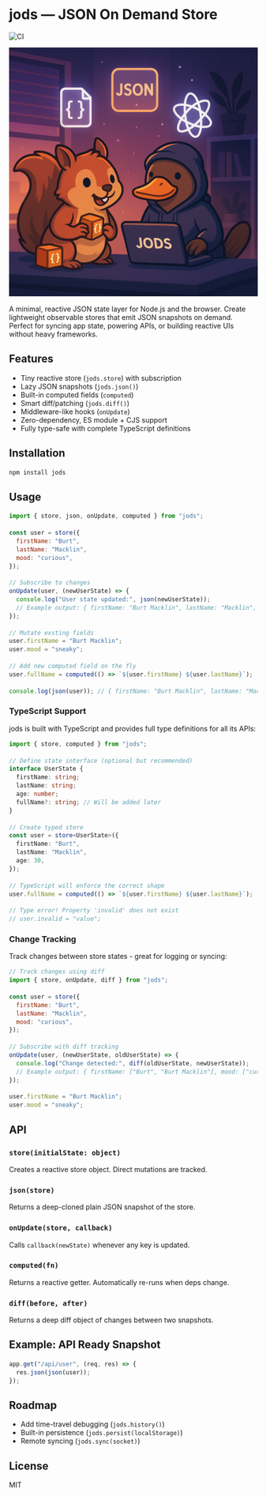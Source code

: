 # jods — JSON On Demand Store

![CI](https://github.com/clamstew/jods/workflows/CI/badge.svg)

![jods](https://raw.githubusercontent.com/clamstew/jods/main/assets/headline_repo_readme_image.png)

A minimal, reactive JSON state layer for Node.js and the browser. Create lightweight observable stores that emit JSON snapshots on demand.
Perfect for syncing app state, powering APIs, or building reactive UIs without heavy frameworks.

## Features

- Tiny reactive store (`jods.store`) with subscription
- Lazy JSON snapshots (`jods.json()`)
- Built-in computed fields (`computed`)
- Smart diff/patching (`jods.diff()`)
- Middleware-like hooks (`onUpdate`)
- Zero-dependency, ES module + CJS support
- Fully type-safe with complete TypeScript definitions

## Installation

```bash
npm install jods
```

## Usage

```js
import { store, json, onUpdate, computed } from "jods";

const user = store({
  firstName: "Burt",
  lastName: "Macklin",
  mood: "curious",
});

// Subscribe to changes
onUpdate(user, (newUserState) => {
  console.log("User state updated:", json(newUserState));
  // Example output: { firstName: "Burt Macklin", lastName: "Macklin", mood: "sneaky", fullName: "Burt Macklin Macklin" }
});

// Mutate exsting fields
user.firstName = "Burt Macklin";
user.mood = "sneaky";

// Add new computed field on the fly
user.fullName = computed(() => `${user.firstName} ${user.lastName}`);

console.log(json(user)); // { firstName: "Burt Macklin", lastName: "Macklin", mood: "sneaky", fullName: "Burt Macklin Macklin" }
```

### TypeScript Support

jods is built with TypeScript and provides full type definitions for all its APIs:

```ts
import { store, computed } from "jods";

// Define state interface (optional but recommended)
interface UserState {
  firstName: string;
  lastName: string;
  age: number;
  fullName?: string; // Will be added later
}

// Create typed store
const user = store<UserState>({
  firstName: "Burt",
  lastName: "Macklin",
  age: 30,
});

// TypeScript will enforce the correct shape
user.fullName = computed(() => `${user.firstName} ${user.lastName}`);

// Type error! Property 'invalid' does not exist
// user.invalid = "value";
```

### Change Tracking

Track changes between store states - great for logging or syncing:

```js
// Track changes using diff
import { store, onUpdate, diff } from "jods";

const user = store({
  firstName: "Burt",
  lastName: "Macklin",
  mood: "curious",
});

// Subscribe with diff tracking
onUpdate(user, (newUserState, oldUserState) => {
  console.log("Change detected:", diff(oldUserState, newUserState));
  // Example output: { firstName: ["Burt", "Burt Macklin"], mood: ["curious", "sneaky"] }
});

user.firstName = "Burt Macklin";
user.mood = "sneaky";
```

## API

### `store(initialState: object)`

Creates a reactive store object. Direct mutations are tracked.

### `json(store)`

Returns a deep-cloned plain JSON snapshot of the store.

### `onUpdate(store, callback)`

Calls `callback(newState)` whenever any key is updated.

### `computed(fn)`

Returns a reactive getter. Automatically re-runs when deps change.

### `diff(before, after)`

Returns a deep diff object of changes between two snapshots.

## Example: API Ready Snapshot

```js
app.get("/api/user", (req, res) => {
  res.json(json(user));
});
```

## Roadmap

- Add time-travel debugging (`jods.history()`)
- Built-in persistence (`jods.persist(localStorage)`)
- Remote syncing (`jods.sync(socket)`)

## License

MIT
